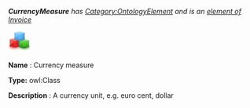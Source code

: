 ___CurrencyMeasure__ 
 has
 [Category:OntologyElement](../../Category/OntologyElement "Category:OntologyElement") 
 and is an
 [element of](../../Property/ElementOf "Property:ElementOf") 
[Invoice](../../Submissions/Invoice "Submissions:Invoice")_




  





[![Class](../public/images/thumb/2/27/Class.gif/45px-Class.gif)](../../Image/Class.gif "Class")


__Name__ 
 : Currency measure
 



__Type:__ 
 owl:Class
 



__Description__ 
 : A currency unit, e.g. euro cent, dollar